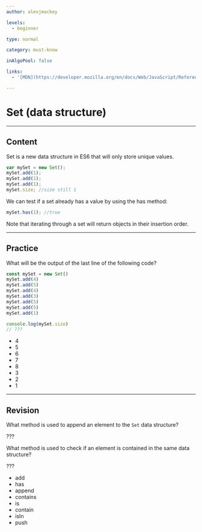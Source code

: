 ```yaml
---
author: alexjmackey

levels:
  - beginner

type: normal

category: must-know

inAlgoPool: false

links:
  - '[MDN](https://developer.mozilla.org/en/docs/Web/JavaScript/Reference/Global_Objects/Set){website}'

---
```

# Set (data structure)

---
## Content

Set is a new data structure in ES6 that will only store unique values.

```javascript
var mySet = new Set();
mySet.add(1);
mySet.add(1);
mySet.add(1);
mySet.size; //size still 1
```

We can test if a set already has a value by using the has method:

```javascript
mySet.has(1); //true
```

Note that iterating through a set will return objects in their insertion order.

---
## Practice

What will be the output of the last line of the following code?

```javascript
const mySet = new Set()
mySet.add(4)
mySet.add(5)
mySet.add(4)
mySet.add(3)
mySet.add(5)
mySet.add(5)
mySet.add(1)

console.log(mySet.size)
// ???
```

* 4
* 5
* 6
* 7
* 8
* 3
* 2
* 1

---
## Revision

What method is used to append an element to the `Set` data structure?

???

What method is used to check if an element is contained in the same data structure?

???

* add
* has
* append
* contains
* is
* contain
* isIn
* push